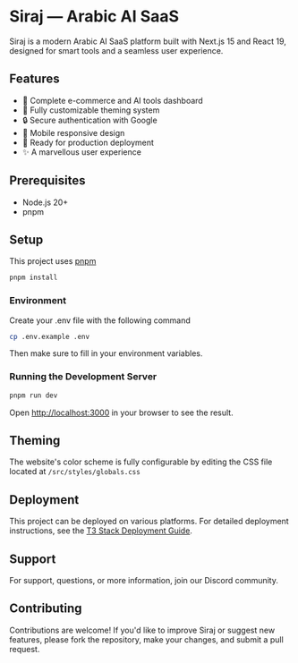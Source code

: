 # Siraj — Arabic AI SaaS

Siraj is a modern Arabic AI SaaS platform built with Next.js 15 and React 19, designed for smart tools and a seamless user experience.

## Features
- 🛒 Complete e-commerce and AI tools dashboard
- 🎨 Fully customizable theming system
- 🔒 Secure authentication with Google
- 📱 Mobile responsive design
- 🚀 Ready for production deployment
- ✨ A marvellous user experience

## Prerequisites
- Node.js 20+
- pnpm

## Setup
This project uses [pnpm](https://pnpm.io/)

```bash
pnpm install
```

### Environment
Create your .env file with the following command

```bash
cp .env.example .env
```

Then make sure to fill in your environment variables.

### Running the Development Server

```bash
pnpm run dev
```

Open [http://localhost:3000](http://localhost:3000) in your browser to see the result.

## Theming
The website's color scheme is fully configurable by editing the CSS file located at `/src/styles/globals.css`

## Deployment
This project can be deployed on various platforms. For detailed deployment instructions, see the [T3 Stack Deployment Guide](https://create.t3.gg/en/deployment).

## Support
For support, questions, or more information, join our Discord community.

## Contributing
Contributions are welcome! If you'd like to improve Siraj or suggest new features, please fork the repository, make your changes, and submit a pull request.